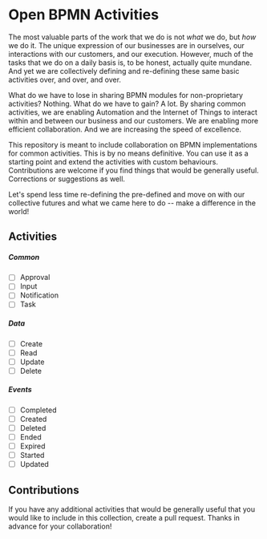 # Open BPMN Activities

The most valuable parts of the work that we do is not *what* we do, but *how* we do it. The unique expression of our businesses are in ourselves, our interactions with our customers, and our execution. However, much of the tasks that we do on a daily basis is, to be honest, actually quite mundane. And yet we are collectively defining and re-defining these same basic activities over, and over, and over.

What do we have to lose in sharing BPMN modules for non-proprietary activities? Nothing. What do we have to gain? A lot. By sharing common activities, we are enabling Automation and the Internet of Things to interact within and between our business and our customers. We are enabling more efficient collaboration. And we are increasing the speed of excellence.

This repository is meant to include collaboration on BPMN implementations for common activities. This is by no means definitive. You can use it as a starting point and extend the activities with custom behaviours. Contributions are welcome if you find things that would be generally useful. Corrections or suggestions as well.

Let's spend less time re-defining the pre-defined and move on with our collective futures and what we came here to do -- make a difference in the world!

## Activities

##### Common

* [ ] Approval
* [ ] Input
* [ ] Notification
* [ ] Task

##### Data
* [ ] Create
* [ ] Read
* [ ] Update
* [ ] Delete

##### Events
* [ ] Completed
* [ ] Created
* [ ] Deleted
* [ ] Ended
* [ ] Expired
* [ ] Started
* [ ] Updated

## Contributions

If you have any additional activities that would be generally useful that you would like to include in this collection, create a pull request. Thanks in advance for your collaboration!
